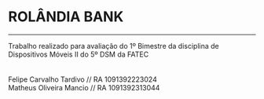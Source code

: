 <h1>ROLÂNDIA BANK</h1>
<hr>
Trabalho realizado para avaliação do 1º Bimestre da disciplina de Dispositivos Móveis II do 5º DSM da FATEC
<br>
<br>
<br>
Felipe Carvalho Tardivo // RA 1091392223024 <br>
Matheus Oliveira Mancio // RA 1091392313044

